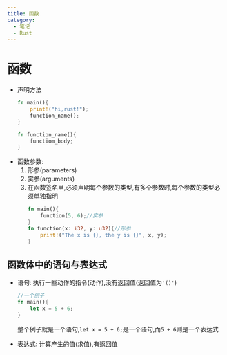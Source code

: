 ```yaml
---
title: 函数
category:
  - 笔记
  - Rust
---
```

# 函数
- 声明方法
    ```rust
    fn main(){
        print!("hi,rust!");
        function_name();
    }

    fn function_name(){
        functiom_body;
    }
    ```
- 函数参数:
    1. 形参(parameters)
    2. 实参(arguments)
    3. 在函数签名里,必须声明每个参数的类型,有多个参数时,每个参数的类型必须单独指明
        ```rust
        fn main(){
            function(5, 6);//实参
        }
        fn function(x: i32, y: u32){//形参
            print!("The x is {}, the y is {}", x, y);
        }
        ```

## 函数体中的语句与表达式
- 语句: 执行一些动作的指令(动作),没有返回值(返回值为`'()'`)
    ```rust
    //一个例子
    fn main(){
        let x = 5 + 6;
    }
    ```
    整个例子就是一个语句,`let x = 5 + 6;`是一个语句,而`5 + 6`则是一个表达式

- 表达式: 计算产生的值(求值),有返回值